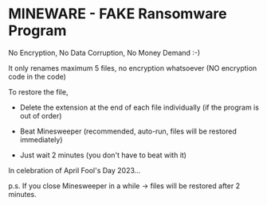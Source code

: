# MINEWARE - FAKE Ransomware Program

No Encryption, No Data Corruption, No Money Demand :-)

It only renames maximum 5 files, no encryption whatsoever (NO encryption code in the code)

To restore the file,

* Delete the extension at the end of each file individually (if the program is out of order)

* Beat Minesweeper (recommended, auto-run, files will be restored immediately)

* Just wait 2 minutes (you don't have to beat with it)

In celebration of April Fool's Day 2023...

p.s. If you close Minesweeper in a while -> files will be restored after 2 minutes.
